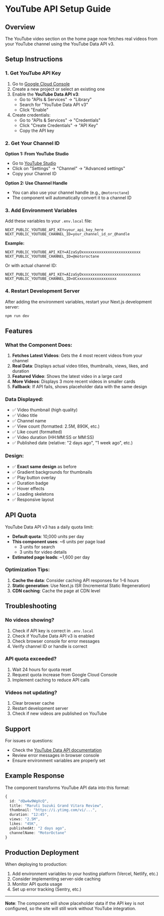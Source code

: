 # YouTube API Setup Guide

## Overview
The YouTube video section on the home page now fetches real videos from your YouTube channel using the YouTube Data API v3.

## Setup Instructions

### 1. Get YouTube API Key

1. Go to [Google Cloud Console](https://console.cloud.google.com/)
2. Create a new project or select an existing one
3. Enable the **YouTube Data API v3**:
   - Go to "APIs & Services" → "Library"
   - Search for "YouTube Data API v3"
   - Click "Enable"
4. Create credentials:
   - Go to "APIs & Services" → "Credentials"
   - Click "Create Credentials" → "API Key"
   - Copy the API key

### 2. Get Your Channel ID

**Option 1: From YouTube Studio**
- Go to [YouTube Studio](https://studio.youtube.com/)
- Click on "Settings" → "Channel" → "Advanced settings"
- Copy your Channel ID

**Option 2: Use Channel Handle**
- You can also use your channel handle (e.g., `@motoroctane`)
- The component will automatically convert it to a channel ID

### 3. Add Environment Variables

Add these variables to your `.env.local` file:

```env
NEXT_PUBLIC_YOUTUBE_API_KEY=your_api_key_here
NEXT_PUBLIC_YOUTUBE_CHANNEL_ID=your_channel_id_or_@handle
```

**Example:**
```env
NEXT_PUBLIC_YOUTUBE_API_KEY=AIzaSyDxxxxxxxxxxxxxxxxxxxxxxxxxxx
NEXT_PUBLIC_YOUTUBE_CHANNEL_ID=@motoroctane
```

Or with actual channel ID:
```env
NEXT_PUBLIC_YOUTUBE_API_KEY=AIzaSyDxxxxxxxxxxxxxxxxxxxxxxxxxxx
NEXT_PUBLIC_YOUTUBE_CHANNEL_ID=UCxxxxxxxxxxxxxxxxxx
```

### 4. Restart Development Server

After adding the environment variables, restart your Next.js development server:

```bash
npm run dev
```

## Features

### What the Component Does:

1. **Fetches Latest Videos**: Gets the 4 most recent videos from your channel
2. **Real Data**: Displays actual video titles, thumbnails, views, likes, and duration
3. **Featured Video**: Shows the latest video in a large card
4. **More Videos**: Displays 3 more recent videos in smaller cards
5. **Fallback**: If API fails, shows placeholder data with the same design

### Data Displayed:

- ✅ Video thumbnail (high quality)
- ✅ Video title
- ✅ Channel name
- ✅ View count (formatted: 2.5M, 890K, etc.)
- ✅ Like count (formatted)
- ✅ Video duration (HH:MM:SS or MM:SS)
- ✅ Published date (relative: "2 days ago", "1 week ago", etc.)

### Design:

- ✅ **Exact same design** as before
- ✅ Gradient backgrounds for thumbnails
- ✅ Play button overlay
- ✅ Duration badge
- ✅ Hover effects
- ✅ Loading skeletons
- ✅ Responsive layout

## API Quota

YouTube Data API v3 has a daily quota limit:
- **Default quota**: 10,000 units per day
- **This component uses**: ~6 units per page load
  - 3 units for search
  - 3 units for video details
- **Estimated page loads**: ~1,600 per day

### Optimization Tips:

1. **Cache the data**: Consider caching API responses for 1-6 hours
2. **Static generation**: Use Next.js ISR (Incremental Static Regeneration)
3. **CDN caching**: Cache the page at CDN level

## Troubleshooting

### No videos showing?

1. Check if API key is correct in `.env.local`
2. Check if YouTube Data API v3 is enabled
3. Check browser console for error messages
4. Verify channel ID or handle is correct

### API quota exceeded?

1. Wait 24 hours for quota reset
2. Request quota increase from Google Cloud Console
3. Implement caching to reduce API calls

### Videos not updating?

1. Clear browser cache
2. Restart development server
3. Check if new videos are published on YouTube

## Support

For issues or questions:
- Check the [YouTube Data API documentation](https://developers.google.com/youtube/v3)
- Review error messages in browser console
- Ensure environment variables are properly set

## Example Response

The component transforms YouTube API data into this format:

```typescript
{
  id: "dQw4w9WgXcQ",
  title: "Maruti Suzuki Grand Vitara Review",
  thumbnail: "https://i.ytimg.com/vi/...",
  duration: "12:45",
  views: "2.5M",
  likes: "45K",
  publishedAt: "2 days ago",
  channelName: "MotorOctane"
}
```

## Production Deployment

When deploying to production:

1. Add environment variables to your hosting platform (Vercel, Netlify, etc.)
2. Consider implementing server-side caching
3. Monitor API quota usage
4. Set up error tracking (Sentry, etc.)

---

**Note**: The component will show placeholder data if the API key is not configured, so the site will still work without YouTube integration.
